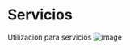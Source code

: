 # Servicios
Utilizacion para servicios
![image](https://user-images.githubusercontent.com/131506546/233869272-609341b8-3691-43aa-973f-3afab19998bd.png)
